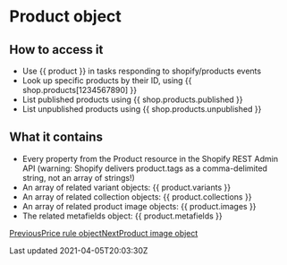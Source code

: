 # Product object

## How to access it

- Use {{ product }} in tasks responding to shopify/products events
- Look up specific products by their ID, using {{ shop.products[1234567890] }}
- List published products using {{ shop.products.published }}
- List unpublished products using {{ shop.products.unpublished }}

## What it contains

- Every property from the Product resource in the Shopify REST Admin API (warning: Shopify delivers product.tags as a comma-delimited string, not an array of strings!)
- An array of related variant objects: {{ product.variants }}
- An array of related collection objects: {{ product.collections }}
- An array of related product image objects: {{ product.images }}
- The related metafields object: {{ product.metafields }}

[PreviousPrice rule object](/platform/liquid/objects/shopify/price-rule)[NextProduct image object](/platform/liquid/objects/shopify/product-image)

Last updated 2021-04-05T20:03:30Z